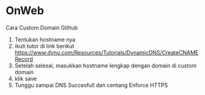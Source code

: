 # OnWeb

Cara Custom Domain Github

1. Tentukan hostname nya
2. ikuti tutor di link berikut
   https://www.dynu.com/Resources/Tutorials/DynamicDNS/CreateCNAMERecord
3. Setelah selesai, masukkan hostname lengkap dengan domain di custom domain
4. klik save
5. Tunggu sampai DNS Succesfull dan centang Enforce HTTPS

